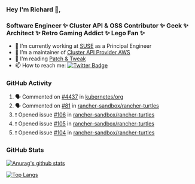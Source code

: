 ### Hey I'm Richard 👋, 

<h3 align="left">Software Engineer ✨ Cluster API & OSS Contributor ✨ Geek ✨ Architect ✨ Retro Gaming Addict ✨ Lego Fan ✨</h3>

- 🔭 I’m currently working at [SUSE](https://www.suse.com/) as a Principal Engineer
- 👯 I’m a maintainer of [Cluster API Provider AWS](https://github.com/kubernetes-sigs/cluster-api-provider-aws)
- 💬 I'm reading [Patch & Tweak](https://bjooks.com/products/patch-tweak-exploring-modular-synthesis)
- 📫 How to reach me: [![Twitter Badge](https://img.shields.io/badge/-@fruit_case-00acee?style=flat&logo=Twitter&logoColor=white)](https://twitter.com/intent/follow?screen_name=fruit_case "Follow on Twitter")

### GitHub Activity 

<!--START_SECTION:activity-->
1. 🗣 Commented on [#4437](https://github.com/kubernetes/org/issues/4437#issuecomment-1706396041) in [kubernetes/org](https://github.com/kubernetes/org)
2. 🗣 Commented on [#81](https://github.com/rancher-sandbox/rancher-turtles/issues/81#issuecomment-1706335964) in [rancher-sandbox/rancher-turtles](https://github.com/rancher-sandbox/rancher-turtles)
3. ❗ Opened issue [#106](https://github.com/rancher-sandbox/rancher-turtles/issues/106) in [rancher-sandbox/rancher-turtles](https://github.com/rancher-sandbox/rancher-turtles)
4. ❗ Opened issue [#105](https://github.com/rancher-sandbox/rancher-turtles/issues/105) in [rancher-sandbox/rancher-turtles](https://github.com/rancher-sandbox/rancher-turtles)
5. ❗ Opened issue [#104](https://github.com/rancher-sandbox/rancher-turtles/issues/104) in [rancher-sandbox/rancher-turtles](https://github.com/rancher-sandbox/rancher-turtles)
<!--END_SECTION:activity-->

### GitHub Stats

[![Anurag's github stats](https://github-readme-stats.vercel.app/api?username=richardcase&count_private=true&show_icons=true)](https://github.com/anuraghazra/github-readme-stats)

[![Top Langs](https://github-readme-stats.vercel.app/api/top-langs/?username=richardcase&hide=html&layout=compact)](https://github.com/anuraghazra/github-readme-stats)
